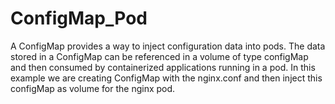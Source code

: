 # ConfigMap_Pod
A ConfigMap provides a way to inject configuration data into pods. The data stored in a ConfigMap can be referenced in a volume of type configMap and then consumed by containerized applications running in a pod.
In this example we are creating ConfigMap with the nginx.conf and then inject this configMap as volume for the nginx pod.
